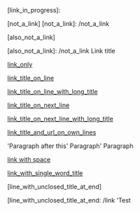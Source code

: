 [link_in_progress]:

[not_a_link] [not_a_link]: /not_a_link

[also_not_a_link]

[also_not_a_link]: /not_a_link Link title

[link_only]

[link_only]: /link

[link_title_on_line]

[link_title_on_line]: /link 'Link title'

[link_title_on_line_with_long_title]

[link_title_on_line_with_long_title]: /link 'Link title that is really really really
long, like really long, like so long you wouldn\'t believe'

[link_title_on_next_line]

[link_title_on_next_line]: /link
'Link title'

[link_title_on_next_line_with_long_title]

[link_title_on_next_line_with_long_title]: /link
'Link title that is really really really long, like really long, like so long you
wouldn\'t believe'

[link_title_and_url_on_next_line]:
/link 'Link title that is really really really long, like really long, like so long you
wouldn\'t believe'

[link_title_and_url_on_own_lines]

[link_title_and_url_on_own_lines]:
/link
'Link title that is really really really long, like really long, like so long you
wouldn\'t believe'

[link_with_a_trailing_paragraph]: /link
'Paragraph after this' Paragraph' Paragraph

[link with space]

[link with space]: /link

[link_with_single_word_title]

[link_with_single_word_title]: /link 'Title'

[line_with_unclosed_title_at_end]

[line_with_unclosed_title_at_end: /link 'Test
